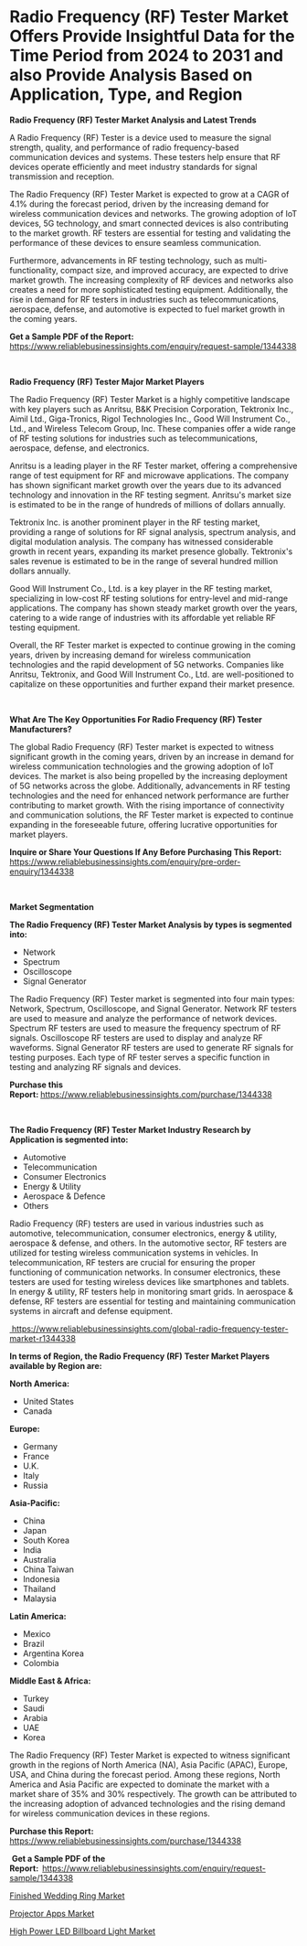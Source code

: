<p><h1>Radio Frequency (RF) Tester Market Offers Provide Insightful Data for the Time Period from 2024 to 2031 and also Provide Analysis Based on Application, Type, and Region</h1></p><p><strong>Radio Frequency (RF) Tester Market Analysis and Latest Trends</strong></p>
<p><p>A Radio Frequency (RF) Tester is a device used to measure the signal strength, quality, and performance of radio frequency-based communication devices and systems. These testers help ensure that RF devices operate efficiently and meet industry standards for signal transmission and reception.</p><p>The Radio Frequency (RF) Tester Market is expected to grow at a CAGR of 4.1% during the forecast period, driven by the increasing demand for wireless communication devices and networks. The growing adoption of IoT devices, 5G technology, and smart connected devices is also contributing to the market growth. RF testers are essential for testing and validating the performance of these devices to ensure seamless communication.</p><p>Furthermore, advancements in RF testing technology, such as multi-functionality, compact size, and improved accuracy, are expected to drive market growth. The increasing complexity of RF devices and networks also creates a need for more sophisticated testing equipment. Additionally, the rise in demand for RF testers in industries such as telecommunications, aerospace, defense, and automotive is expected to fuel market growth in the coming years.</p></p>
<p><strong>Get a Sample PDF of the Report:&nbsp;</strong> <a href="https://www.reliablebusinessinsights.com/enquiry/request-sample/1344338">https://www.reliablebusinessinsights.com/enquiry/request-sample/1344338</a></p>
<p>&nbsp;</p>
<p><strong>Radio Frequency (RF) Tester Major Market Players</strong></p>
<p><p>The Radio Frequency (RF) Tester Market is a highly competitive landscape with key players such as Anritsu, B&K Precision Corporation, Tektronix Inc., Aimil Ltd., Giga-Tronics, Rigol Technologies Inc., Good Will Instrument Co., Ltd., and Wireless Telecom Group, Inc. These companies offer a wide range of RF testing solutions for industries such as telecommunications, aerospace, defense, and electronics.</p><p>Anritsu is a leading player in the RF Tester market, offering a comprehensive range of test equipment for RF and microwave applications. The company has shown significant market growth over the years due to its advanced technology and innovation in the RF testing segment. Anritsu's market size is estimated to be in the range of hundreds of millions of dollars annually.</p><p>Tektronix Inc. is another prominent player in the RF testing market, providing a range of solutions for RF signal analysis, spectrum analysis, and digital modulation analysis. The company has witnessed considerable growth in recent years, expanding its market presence globally. Tektronix's sales revenue is estimated to be in the range of several hundred million dollars annually.</p><p>Good Will Instrument Co., Ltd. is a key player in the RF testing market, specializing in low-cost RF testing solutions for entry-level and mid-range applications. The company has shown steady market growth over the years, catering to a wide range of industries with its affordable yet reliable RF testing equipment.</p><p>Overall, the RF Tester market is expected to continue growing in the coming years, driven by increasing demand for wireless communication technologies and the rapid development of 5G networks. Companies like Anritsu, Tektronix, and Good Will Instrument Co., Ltd. are well-positioned to capitalize on these opportunities and further expand their market presence.</p></p>
<p>&nbsp;</p>
<p><strong>What Are The Key Opportunities For Radio Frequency (RF) Tester Manufacturers?</strong></p>
<p><p>The global Radio Frequency (RF) Tester market is expected to witness significant growth in the coming years, driven by an increase in demand for wireless communication technologies and the growing adoption of IoT devices. The market is also being propelled by the increasing deployment of 5G networks across the globe. Additionally, advancements in RF testing technologies and the need for enhanced network performance are further contributing to market growth. With the rising importance of connectivity and communication solutions, the RF Tester market is expected to continue expanding in the foreseeable future, offering lucrative opportunities for market players.</p></p>
<p><strong>Inquire or Share Your Questions If Any Before Purchasing This Report:</strong> <a href="https://www.reliablebusinessinsights.com/enquiry/pre-order-enquiry/1344338">https://www.reliablebusinessinsights.com/enquiry/pre-order-enquiry/1344338</a></p>
<p>&nbsp;</p>
<p><strong>Market Segmentation</strong></p>
<p><strong>The Radio Frequency (RF) Tester Market Analysis by types is segmented into:</strong></p>
<p><ul><li>Network</li><li>Spectrum</li><li>Oscilloscope</li><li>Signal Generator</li></ul></p>
<p><p>The Radio Frequency (RF) Tester market is segmented into four main types: Network, Spectrum, Oscilloscope, and Signal Generator. Network RF testers are used to measure and analyze the performance of network devices. Spectrum RF testers are used to measure the frequency spectrum of RF signals. Oscilloscope RF testers are used to display and analyze RF waveforms. Signal Generator RF testers are used to generate RF signals for testing purposes. Each type of RF tester serves a specific function in testing and analyzing RF signals and devices.</p></p>
<p><strong>Purchase this Report:&nbsp;</strong><a href="https://www.reliablebusinessinsights.com/purchase/1344338">https://www.reliablebusinessinsights.com/purchase/1344338</a></p>
<p>&nbsp;</p>
<p><strong>The Radio Frequency (RF) Tester Market Industry Research by Application is segmented into:</strong></p>
<p><ul><li>Automotive</li><li>Telecommunication</li><li>Consumer Electronics</li><li>Energy & Utility</li><li>Aerospace & Defence</li><li>Others</li></ul></p>
<p><p>Radio Frequency (RF) testers are used in various industries such as automotive, telecommunication, consumer electronics, energy & utility, aerospace & defense, and others. In the automotive sector, RF testers are utilized for testing wireless communication systems in vehicles. In telecommunication, RF testers are crucial for ensuring the proper functioning of communication networks. In consumer electronics, these testers are used for testing wireless devices like smartphones and tablets. In energy & utility, RF testers help in monitoring smart grids. In aerospace & defense, RF testers are essential for testing and maintaining communication systems in aircraft and defense equipment.</p></p>
<p><a href="https://www.reliablebusinessinsights.com/global-radio-frequency-tester-market-r1344338">&nbsp;https://www.reliablebusinessinsights.com/global-radio-frequency-tester-market-r1344338</a></p>
<p><strong>In terms of Region, the Radio Frequency (RF) Tester Market Players available by Region are:</strong></p>
<p>
    <p> <strong> North America: </strong>
        <ul>
            <li>United States</li>
            <li>Canada</li>
        </ul>
        </p> 
    <p> <strong> Europe: </strong>
        <ul>
            <li>Germany</li>
            <li>France</li>
            <li>U.K.</li>
            <li>Italy</li>
            <li>Russia</li>
        </ul>
        </p> 
    <p> <strong> Asia-Pacific: </strong>
        <ul>
            <li>China</li>
            <li>Japan</li>
            <li>South Korea</li>
            <li>India</li>
            <li>Australia</li>
            <li>China Taiwan</li>
            <li>Indonesia</li>
            <li>Thailand</li>
            <li>Malaysia</li>
        </ul>
        </p> 
    <p> <strong> Latin America: </strong>
        <ul>
            <li>Mexico</li>
            <li>Brazil</li>
            <li>Argentina Korea</li>
            <li>Colombia</li>
        </ul>
        </p> 
    <p> <strong> Middle East & Africa: </strong>
        <ul>
            <li>Turkey</li>
            <li>Saudi</li>
            <li>Arabia</li>
            <li>UAE</li>
            <li>Korea</li>
        </ul>
    </p>
    </p>
<p><p>The Radio Frequency (RF) Tester Market is expected to witness significant growth in the regions of North America (NA), Asia Pacific (APAC), Europe, USA, and China during the forecast period. Among these regions, North America and Asia Pacific are expected to dominate the market with a market share of 35% and 30% respectively. The growth can be attributed to the increasing adoption of advanced technologies and the rising demand for wireless communication devices in these regions.</p></p>
<p><strong>Purchase this Report: </strong><a href="https://www.reliablebusinessinsights.com/purchase/1344338">https://www.reliablebusinessinsights.com/purchase/1344338</a></p>
<p>&nbsp;<strong>Get a Sample PDF of the Report:&nbsp;&nbsp;</strong><a href="https://www.reliablebusinessinsights.com/enquiry/request-sample/1344338">https://www.reliablebusinessinsights.com/enquiry/request-sample/1344338</a></p>
<p><strong></strong></p>
<p><p><a href="https://github.com/heatherogden68774/Market-Research-Report-List-1/blob/main/finished-wedding-ring-market.md">Finished Wedding Ring Market</a></p><p><a href="https://view.publitas.com/reportprime-1/market-forecast-global-projector-apps-trends-and-impact-analysis-2024-2031-by-application-private-users-commercial-users-and-by-type-android-ios-others/">Projector Apps Market</a></p><p><a href="https://github.com/fernandomillshz/Market-Research-Report-List-1/blob/main/high-power-led-billboard-light-market.md">High Power LED Billboard Light Market</a></p></p>